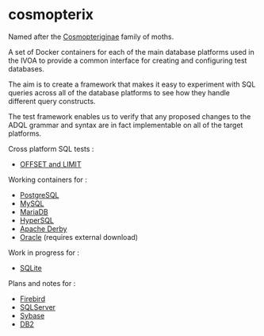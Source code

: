 # cosmopterix
Named after the <a href='http://ukmoths.org.uk/systematic-list/#Cosmopteriginae'>Cosmopteriginae</a> family of moths.

A set of Docker containers for each of the main database platforms used in the IVOA to provide a common interface for creating and configuring test databases.

The aim is to create a framework that makes it easy to experiment with SQL queries across all of the database platforms to see how they handle different query constructs. 

The test framework enables us to verify that any proposed changes to the ADQL grammar and syntax are in fact implementable on all of the target platforms. 

Cross platform SQL tests :
* [OFFSET and LIMIT](/wiki/OFFSET-and-LIMIT)

Working containers for :
* [PostgreSQL](docker/pgsql)
* [MySQL](docker/mysql)
* [MariaDB](docker/mariadb)
* [HyperSQL](docker/hsqldb)
* [Apache Derby](docker/derby)
* [Oracle](docker/oracle) (requires external download)

Work in progress for :
* [SQLite](docker/sqlite)

Plans and notes for :
* [Firebird](docker/firebird)
* [SQLServer](docker/sqlserver)
* [Sybase](docker/sybase)
* [DB2](docker/db2)



